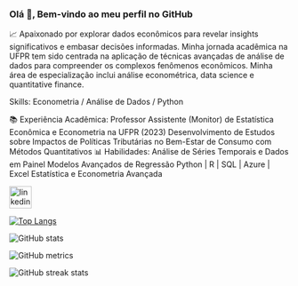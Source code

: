 ### Olá 👋, Bem-vindo ao meu perfil no GitHub

📈 Apaixonado por explorar dados econômicos para revelar insights significativos e embasar decisões informadas. Minha jornada acadêmica na UFPR tem sido centrada na aplicação de técnicas avançadas de análise de dados para compreender os complexos fenômenos econômicos. Minha área de especialização inclui análise econométrica, data science e quantitative finance.

Skills: Econometria / Análise de Dados / Python

📚 Experiência Acadêmica:      Professor Assistente (Monitor) de Estatística Econômica e Econometria na UFPR (2023)     Desenvolvimento de Estudos sobre Impactos de Políticas Tributárias no Bem-Estar de Consumo com Métodos Quantitativos 
📊 Habilidades:      Análise de Séries Temporais e Dados em Painel     Modelos Avançados de Regressão     Python | R | SQL | Azure | Excel     Estatística e Econometria Avançada 


[<img src='https://cdn.jsdelivr.net/npm/simple-icons@3.0.1/icons/linkedin.svg' alt='linkedin' height='40'>]([https://www.linkedin.com/in/walasse-mickael-frutuoso-tomaz-2b5ba21a4/](https://www.linkedin.com/in/walasse-tomaz-2b5ba21a4/))

[![Top Langs](https://github-readme-stats.vercel.app/api/top-langs/?username=WalasseTomaz)](https://github.com/anuraghazra/github-readme-stats)

![GitHub stats](https://github-readme-stats.vercel.app/api?username=WalasseTomaz&show_icons=true)  

![GitHub metrics](https://metrics.lecoq.io/WalasseTomaz)  

![GitHub streak stats](https://streak-stats.demolab.com/?user=WalasseTomaz)  

